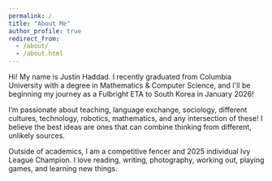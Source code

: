 ```yaml
---
permalink: /
title: "About Me"
author_profile: true
redirect_from: 
  - /about/
  - /about.html
---
```


Hi! My name is Justin Haddad. I recently graduated from Columbia University with a degree in Mathematics & Computer Science, and I'll be beginning my journey as a Fulbright ETA to South Korea in January 2026!

I’m passionate about teaching, language exchange, sociology, different cultures, technology, robotics, mathematics, and any intersection of these! I believe the best ideas are ones that can combine thinking from different, unlikely sources. 

Outside of academics, I am a competitive fencer and 2025 individual Ivy League Champion. I love reading, writing, photography, working out, playing games, and learning new things. 
